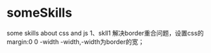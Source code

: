 # someSkills
some skills about css and js
1、skll1
解决border重合问题，设置css的margin:0 0 -width -width,-width为border的宽；
